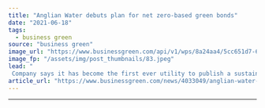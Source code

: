 ```yaml
---
title: "Anglian Water debuts plan for net zero-based green bonds"
date: "2021-06-18"
tags: 
  - business green
source: "business green"
image_url: "https://www.businessgreen.com/api/v1/wps/8a24aa4/5cc651d7-6bf3-4ae2-accf-bd971afe0f80/4/anglian-water-185x114.jpeg"
image_fp: "/assets/img/post_thumbnails/83.jpeg"
lead: "
 Company says it has become the first ever utility to publish a sustainability linked bond framework that will tie green bonds to its interim carbon targets ..."
article_url: "https://www.businessgreen.com/news/4033049/anglian-water-debuts-plan-net-zero-green-bonds"
---
```


---
